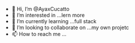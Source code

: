 - 👋 Hi, I’m @AyaxCucatto
- 👀 I’m interested in ...lern more
- 🌱 I’m currently learning ...full stack
- 💞️ I’m looking to collaborate on ...my own projetc
- 📫 How to reach me ...

<!---
AyaxCucatto/AyaxCucatto is a ✨ special ✨ repository because its `README.md` (this file) appears on your GitHub profile.
You can click the Preview link to take a look at your changes.
--->
